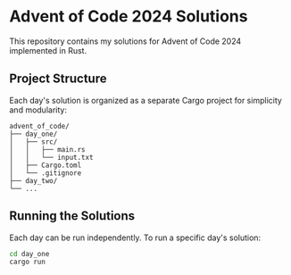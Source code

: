 # Advent of Code 2024 Solutions

This repository contains my solutions for Advent of Code 2024 implemented in Rust.

## Project Structure

Each day's solution is organized as a separate Cargo project for simplicity and modularity:

```
advent_of_code/
├── day_one/
│   ├── src/
│   │   ├── main.rs
│   │   └── input.txt
│   ├── Cargo.toml
│   └── .gitignore
├── day_two/
└── ...
```

## Running the Solutions

Each day can be run independently. To run a specific day's solution:

```bash
cd day_one
cargo run
```
